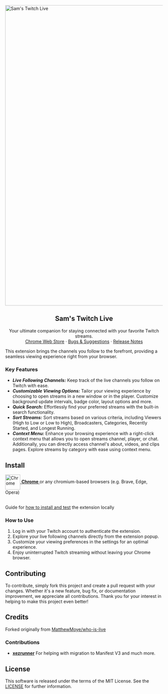 <a href="https://yungsamd17.github.io/Twitch-Live/">
	<img width="960" alt="Sam's Twitch Live" src="https://github.com/yungsamd17/Twitch-Live/assets/64147848/f6fc60ae-cbd4-417f-b2d9-b7b6fe0b54fe">
</a>
<div align="center">
  <h2 align="center">Sam's Twitch Live</h2>

  <p align="center">
    Your ultimate companion for staying connected with your favorite Twitch streams.
    <br />
    <a href="https://chromewebstore.google.com/detail/sams-twitch-live/fnaolpkjdickppbebcafdajjndmkgbei">Chrome Web Store</a>
    ·
    <a href="https://github.com/yungsamd17/Twitch-Live/issues">Bugs & Suggestions</a>
    ·
    <a href="https://github.com/yungsamd17/Twitch-Live/releases">Release Notes</a>
  </p>
</div>

This extension brings the channels you follow to the forefront, providing a seamless viewing experience right from your browser.

### Key Features
- _**Live Following Channels:**_ Keep track of the live channels you follow on Twitch with ease.
- _**Customizable Viewing Options:**_ Tailor your viewing experience by choosing to open streams in a new window or in the player. Customize background update intervals, badge color, layout options and more.
- _**Quick Search:**_ Effortlessly find your preferred streams with the built-in search functionality.
- _**Sort Streams:**_ Sort streams based on various criteria, including Viewers (High to Low or Low to High), Broadcasters, Categories, Recently Started, and Longest Running.
- _**Context Menu:**_ Enhance your browsing experience with a right-click context menu that allows you to open streams channel, player, or chat. Additionally, you can directly access channel's about, videos, and clips pages. Explore streams by category with ease using context menu.

## Install

<a href="https://chromewebstore.google.com/detail/sams-twitch-live/fnaolpkjdickppbebcafdajjndmkgbei">
	<img src="https://raw.githubusercontent.com/alrra/browser-logos/main/src/chrome/chrome.svg" width="48" alt="Chrome" valign="middle"> <b>Chrome</b>
</a>
or any chromium-based browsers (e.g. Brave, Edge, Opera)
<br>
<br>

Guide for [how to install and test](https://github.com/yungsamd17/Twitch-Live/blob/main/docs/INSTALL_FROM_STORAGE.md)  the extension locally

### How to Use
1. Log in with your Twitch account to authenticate the extension.
2. Explore your live following channels directly from the extension popup.
3. Customize your viewing preferences in the settings for an optimal experience.
4. Enjoy uninterrupted Twitch streaming without leaving your Chrome browser.

## Contributing
To contribute, simply fork this project and create a pull request with your changes. Whether it's a new feature, bug fix, or documentation improvement, we appreciate all contributions. Thank you for your interest in helping to make this project even better!

## Credits

Forked originally from [MatthewMoye/who-is-live](https://github.com/MatthewMoye/who-is-live)

### Contributions

- [**xezrunner**](https://github.com/xezrunner) For helping with migration to Manifest V3 and much more.

## License

This software is released under the terms of the MIT License. See the [LICENSE](https://github.com/yungsamd17/Twitch-Live/blob/main/LICENSE) for further information.
